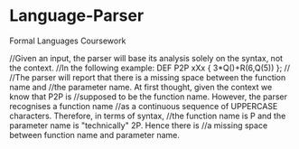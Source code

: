 # Language-Parser
Formal Languages Coursework

//Given an input, the parser will base its analysis solely on the syntax, not the context.
//In the following example:   DEF P2P xXx { 3*Q()+R(6,Q(5))  };
//
//The parser will report that there is a missing space between the function name and
//the parameter name. At first thought, given the context we know that P2P is
//supposed to be the function name. However, the parser recognises a function name
//as a continuous sequence of UPPERCASE characters. Therefore, in terms of syntax,
//the function name is P and the parameter name is "technically" 2P. Hence there is
//a missing space between function name and parameter name.
